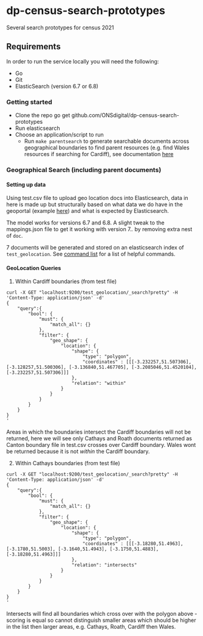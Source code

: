 # dp-census-search-prototypes
Several search prototypes for census 2021

## Requirements

In order to run the service locally you will need the following:

- Go
- Git
- ElasticSearch (version 6.7 or 6.8)

### Getting started

- Clone the repo go get github.com/ONSdigital/dp-census-search-prototypes
- Run elasticsearch
- Choose an application/script to run
    - Run `make parentsearch` to generate searchable documents across geographical boundaries to find parent resources (e.g. find Wales resources if searching for Cardiff), see documentation [here]()

### Geographical Search (including parent documents)

#### Setting up data

Using test.csv file to upload geo location docs into Elasticsearch, data in here is made up but structurally based on what data we do have in the geoportal (example [here](https://geoportal.statistics.gov.uk/datasets/london-assembly-constituencies-december-2018-boundaries-en-bfc/geoservice)) and what is expected by Elasticsearch.

The model works for versions 6.7 and 6.8. A slight tweak to the mappings.json file to get it working with version 7.*.* by removing extra nest of `doc`.

7 documents will be generated and stored on an elasticsearch index of `test_geolocation`. See [command list](COMMANDS.md) for a list of helpful commands.

#### GeoLocation Queries

1) Within Cardiff boundaries (from test file)

```
curl -X GET "localhost:9200/test_geolocation/_search?pretty" -H 'Content-Type: application/json' -d'
{
    "query":{
        "bool": {
            "must": {
                "match_all": {}
            },
            "filter": {
                "geo_shape": {
                    "location": {
                        "shape": {
                            "type": "polygon",
                            "coordinates" : [[[-3.232257,51.507306], [-3.128257,51.500306], [-3.136840,51.467705], [-3.2085046,51.4520104], [-3.232257,51.507306]]]
                        },
                        "relation": "within"
                    }
                }
            }
        }
    }
}
'
```

Areas in which the boundaries intersect the Cardiff boundaries will not be returned, here we will see only Cathays and Roath documents returned as Canton boundary file in test.csv crosses over Cardiff boundary. Wales wont be returned because it is not *within* the Cardiff boundary.

2) Within Cathays boundaries (from test file)

```
curl -X GET "localhost:9200/test_geolocation/_search?pretty" -H 'Content-Type: application/json' -d'
{
    "query":{
        "bool": {
            "must": {
                "match_all": {}
            },
            "filter": {
                "geo_shape": {
                    "location": {
                        "shape": {
                            "type": "polygon",
                            "coordinates" : [[[-3.18280,51.4963], [-3.1780,51.5003], [-3.1640,51.4943], [-3.1750,51.4883], [-3.18280,51.4963]]]
                        },
                        "relation": "intersects"
                    }
                }
            }
        }
    }
}
'
```

Intersects will find all boundaries which cross over with the polygon above - scoring is equal so cannot distinguish smaller areas which should be higher in the list then larger areas, e.g. Cathays, Roath, Cardiff then Wales.
